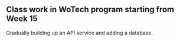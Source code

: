 ## Class work in WoTech program starting from Week 15
Gradually building up an API service and adding a database.
